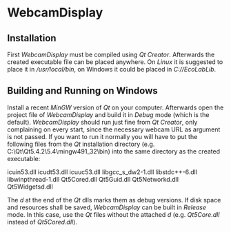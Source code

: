 # WebcamDisplay

## Installation

First *WebcamDisplay* must be compiled using *Qt Creator*. Afterwards the created executable file can be placed anywhere. On *Linux* it is suggested to place it in */usr/local/bin*, on Windows it could be placed in *C://EcoLabLib*.

## Building and Running on Windows

Install a recent *MinGW* version of *Qt* on your computer. Afterwards open the project file of *WebcamDisplay* and build it in *Debug* mode (which is the default). *WebcamDisplay* should run just fine from *Qt Creator*, only complaining on every start, since the necessary webcam URL as argument is not passed. If you want to run it normally you will have to put the following files from the *Qt* installation directory (e.g. C:\Qt\Qt5.4.2\5.4\mingw491\_32\bin) into the same directory as the created executable:

icuin53.dll
icudt53.dll
icuuc53.dll
libgcc\_s\_dw2-1.dll
libstdc++-6.dll
libwinpthread-1.dll
Qt5Cored.dll
Qt5Guid.dll
Qt5Networkd.dll
Qt5Widgetsd.dll

The *d* at the end of the *Qt* dlls marks them as debug versions. If disk space and resources shall be saved, *WebcamDisplay* can be built in *Release* mode. In this case, use the *Qt* files without the attached *d* (e.g. *Qt5Core.dll* instead of *Qt5Cored.dll*).
